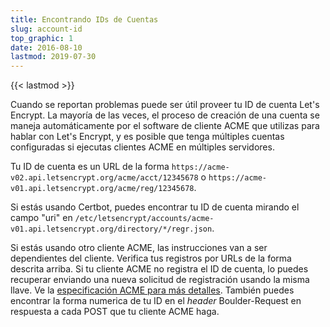 ```yaml
---
title: Encontrando IDs de Cuentas
slug: account-id
top_graphic: 1
date: 2016-08-10
lastmod: 2019-07-30
---
```


{{< lastmod >}}

Cuando se reportan problemas puede ser útil proveer tu ID de cuenta Let's Encrypt.
La mayoría de las veces, el proceso de creación de una cuenta se maneja
automáticamente por el software de cliente ACME que utilizas para hablar con Let's Encrypt,
y es posible que tenga múltiples cuentas configuradas si ejecutas clientes ACME en
múltiples servidores.

Tu ID de cuenta es un URL de la forma `https://acme-v02.api.letsencrypt.org/acme/acct/12345678` o `https://acme-v01.api.letsencrypt.org/acme/reg/12345678`.

Si estás usando Certbot, puedes encontrar tu ID de cuenta mirando el campo "uri" en `/etc/letsencrypt/accounts/acme-v01.api.letsencrypt.org/directory/*/regr.json`.

Si estás usando otro cliente ACME, las instrucciones van a ser dependientes del cliente.
Verifica tus registros por URLs de la forma descrita arriba. Si tu cliente ACME no registra el ID de cuenta, lo puedes recuperar enviando una nueva solicitud de registración usando la misma llave. Ve la [especificación ACME para más detalles](https://tools.ietf.org/html/rfc8555#section-7.3). También puedes encontrar la forma numerica de tu ID en el *header* Boulder-Request en respuesta a cada POST que tu cliente ACME haga.
